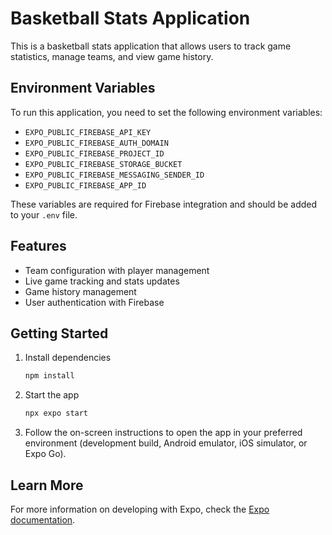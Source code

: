 # Basketball Stats Application

This is a basketball stats application that allows users to track game statistics, manage teams, and view game history.

## Environment Variables

To run this application, you need to set the following environment variables:

- `EXPO_PUBLIC_FIREBASE_API_KEY`
- `EXPO_PUBLIC_FIREBASE_AUTH_DOMAIN`
- `EXPO_PUBLIC_FIREBASE_PROJECT_ID`
- `EXPO_PUBLIC_FIREBASE_STORAGE_BUCKET`
- `EXPO_PUBLIC_FIREBASE_MESSAGING_SENDER_ID`
- `EXPO_PUBLIC_FIREBASE_APP_ID`

These variables are required for Firebase integration and should be added to your `.env` file.

## Features
- Team configuration with player management
- Live game tracking and stats updates
- Game history management
- User authentication with Firebase

## Getting Started

1. Install dependencies
   ```bash
   npm install
   ```

2. Start the app
   ```bash
   npx expo start
   ```

3. Follow the on-screen instructions to open the app in your preferred environment (development build, Android emulator, iOS simulator, or Expo Go).

## Learn More

For more information on developing with Expo, check the [Expo documentation](https://docs.expo.dev/).

